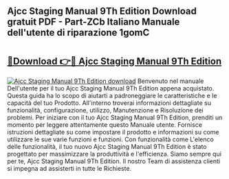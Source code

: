 ## Ajcc Staging Manual 9Th Edition Download gratuit PDF - Part-ZCb Italiano Manuale dell'utente di riparazione 1gomC

# <h2><a href="http://dfbjl0c.blite.top/?on=Ajcc+Staging+Manual+9Th+Edition">🔗Download 👉🔴 Ajcc Staging Manual 9Th Edition</a></h2>

[![Ajcc Staging Manual 9Th Edition download](https://i.imgur.com/lujVjoI.png)](http://dfbjl0c.blite.top/?on=Ajcc+Staging+Manual+9Th+Edition)
Benvenuto nel manuale Dell'utente per il tuo Ajcc Staging Manual 9Th Edition appena acquistato. Questa guida ha lo scopo di aiutarti a padroneggiare le caratteristiche e le capacità del tuo Prodotto. All'interno troverai informazioni dettagliate su funzionalità, configurazione, utilizzo, Manutenzione e Risoluzione dei problemi. Per iniziare con il tuo Ajcc Staging Manual 9Th Edition, prenditi un momento per leggere attentamente questo Manuale utente. Fornisce istruzioni dettagliate su come impostare il prodotto e informazioni su come utilizzare le sue varie funzioni e funzioni. Con funzionalità come L'elenco delle funzionalità, il tuo nuovo Ajcc Staging Manual 9Th Edition è stato progettato per massimizzare la produttività e l'efficienza. Siamo sempre qui per te, Ajcc Staging Manual 9Th Edition. Il nostro Team di assistenza clienti si impegna ad assisterti in tutte le Richieste.
